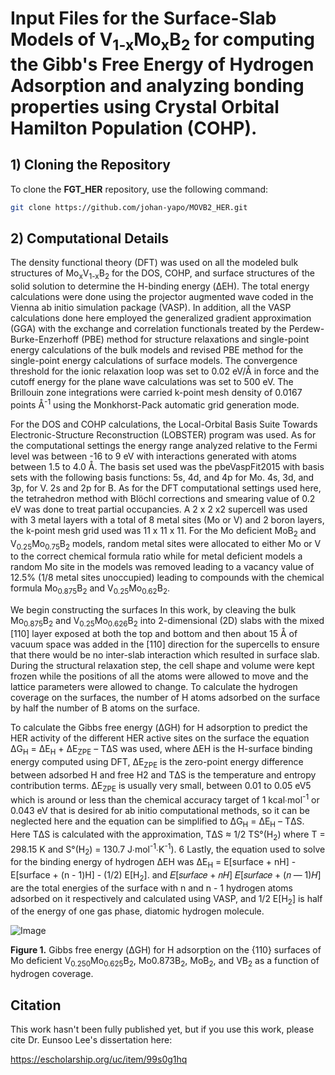 # Input Files for the Surface-Slab Models of V<sub>1-x</sub>Mo<sub>x</sub>B<sub>2</sub> for computing the Gibb's Free Energy of Hydrogen Adsorption and analyzing bonding properties using Crystal Orbital Hamilton Population (COHP).

## 1) Cloning the Repository

To clone the **FGT_HER** repository, use the following command:

```sh
git clone https://github.com/johan-yapo/MOVB2_HER.git
```

## 2) Computational Details

The density functional theory (DFT) was used on all the modeled bulk structures of Mo<sub>x</sub>V<sub>1-x</sub>B<sub>2</sub> for the DOS, COHP, and surface structures of the solid solution to determine the H-binding energy (ΔEH). The total energy calculations were done using the projector augmented wave coded in the Vienna ab initio simulation package (VASP). In addition, all the VASP calculations done here employed the generalized gradient approximation (GGA) with the exchange and correlation functionals treated by the Perdew-Burke-Enzerhoff (PBE) method for structure relaxations and single-point energy calculations of the bulk models and revised PBE method for the single-point energy calculations of surface models. The convergence threshold for the ionic relaxation loop was set to 0.02 eV/Å in force and the cutoff energy for the plane wave calculations was set to 500 eV. The Brillouin zone integrations were carried k-point mesh density of 0.0167 points Å<sup>-1</sup> using the Monkhorst-Pack automatic grid generation mode.

For the DOS and COHP calculations, the Local-Orbital Basis Suite Towards Electronic-Structure Reconstruction (LOBSTER) program was used. As for the computational settings the energy range analyzed relative to the Fermi level was between -16 to 9 eV with interactions generated with atoms between 1.5 to 4.0 Å. The basis set used was the pbeVaspFit2015 with basis sets with the following basis functions: 5s, 4d, and 4p for Mo. 4s, 3d, and 3p, for V. 2s and 2p for B. As for the DFT computational settings used here, the tetrahedron method with Blöchl corrections and smearing value of 0.2 eV was done to treat partial occupancies. A 2 x 2 x2 supercell was used with 3 metal layers with a total of 8 metal sites (Mo or V) and 2 boron layers, the k-point mesh grid used was 11 x 11 x 11. For the Mo deficient MoB<sub>2</sub> and V<sub>0.25</sub>Mo<sub>0.75</sub>B<sub>2</sub> models, random metal sites were allocated to either Mo or V to the correct chemical formula ratio while for metal deficient models a random Mo site in the models was removed leading to a vacancy value of 12.5% (1/8 metal sites unoccupied) leading to compounds with the chemical formula Mo<sub>0.875</sub>B<sub>2</sub> and V<sub>0.25</sub>Mo<sub>0.62</sub>B<sub>2</sub>.

We begin constructing the surfaces In this work, by cleaving the bulk Mo<sub>0.875</sub>B<sub>2</sub> and V<sub>0.25</sub>Mo<sub>0.626</sub>B<sub>2</sub> into 2-dimensional (2D) slabs with the mixed [110] layer exposed at both the top and bottom and then about 15 Å of vacuum space was added in the [110] direction for the supercells to ensure that there would be no inter-slab interaction which resulted in surface slab. During the structural relaxation step, the cell shape and volume were kept frozen while the positions of all the atoms were allowed to move and the lattice parameters were allowed to change. To calculate the hydrogen coverage on the surfaces, the number of H atoms adsorbed on the surface by half the number of B atoms on the surface.

To calculate the Gibbs free energy (ΔGH) for H adsorption to predict the HER activity of the different HER active sites on the surface the equation ΔG<sub>H</sub> = ΔE<sub>H</sub>  + ΔE<sub>ZPE</sub> – TΔS was used, where ΔEH is the H-surface binding energy computed using DFT, ΔE<sub>ZPE</sub> is the zero-point energy difference between adsorbed H and free H2 and TΔS is the temperature and entropy contribution terms. ΔE<sub>ZPE</sub> is usually very small, between 0.01 to 0.05 eV5 which is around or less than the chemical accuracy target of 1 kcal∙mol<sup>-1</sup> or 0.043 eV that is desired for ab initio computational methods, so it can be neglected here and the equation can be simplified to ΔG<sub>H</sub> = ΔE<sub>H</sub>  – TΔS. Here TΔS is calculated with the approximation, TΔS ≈ 1/2 TS°(H<sub>2</sub>) where T = 298.15 K and S°(H<sub>2</sub>) = 130.7 J∙mol<sup>-1</sup>∙K<sup>-1</sup>). 6 Lastly, the equation used to solve for the binding energy of hydrogen ΔEH was ΔE<sub>H</sub> = E[surface + nH] - E[surface + (n - 1)H] - (1/2) E[H<sub>2</sub>]. and 𝐸[𝑠𝑢𝑟𝑓𝑎𝑐𝑒 + 𝑛𝐻] 𝐸[𝑠𝑢𝑟𝑓𝑎𝑐𝑒 + (𝑛 ― 1)𝐻] are the total energies of the surface with n and n - 1  hydrogen atoms adsorbed on it respectively and calculated using VASP, and 1/2 E[H<sub>2</sub>] is half of the energy of one gas phase, diatomic hydrogen molecule.

![Image](https://github.com/user-attachments/assets/83c2bdd1-c0bc-4e08-a35a-30cb141a74e4)

**Figure 1.** Gibbs free energy (ΔGH) for H adsorption on the {110} surfaces of Mo deficient V<sub>0.250</sub>Mo<sub>0.625</sub>B<sub>2</sub>, Mo0.873B<sub>2</sub>, MoB<sub>2</sub>, and VB<sub>2</sub> as a function of hydrogen coverage. 

## Citation  
This work hasn't been fully published yet, but if you use this work, please cite Dr. Eunsoo Lee's dissertation here:  

https://escholarship.org/uc/item/99s0g1hq
